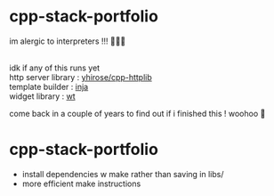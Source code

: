 # cpp-stack-portfolio
im alergic to interpreters !!! 🤮💅🏼

\
idk if any of this runs yet\
http server library : [yhirose/cpp-httplib](https://github.com/yhirose/cpp-httplib) \
template builder : [inja](https://pantor.github.io/inja/)\
widget library : [wt](https://www.webtoolkit.eu/wt)

come back in a couple of years to find out if i finished this ! woohoo 🥳

# cpp-stack-portfolio
 - install dependencies w make rather than saving in libs/
 - more efficient make instructions